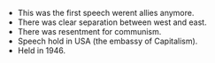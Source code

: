- This was the first speech werent allies anymore.
- There was clear separation between west and east.
- There was resentment for communism.
- Speech hold in USA (the embassy of Capitalism).
- Held in 1946.